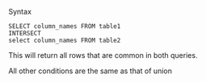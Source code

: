 Syntax
```
SELECT column_names FROM table1
INTERSECT 
select column_names FROM table2
```

This will return all rows that are common in both queries.

All other conditions are the same as that of union